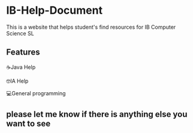 # IB-Help-Document
This is a website that helps student's find resources for IB Computer Science SL

## Features ##

☕Java Help 

🤓IA Help 

💻General programming

 ## please let me know if there is anything else you want to see
